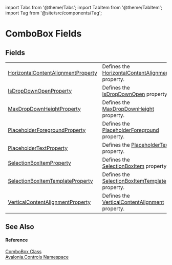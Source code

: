 import Tabs from '@theme/Tabs'; 
import TabItem from '@theme/TabItem'; 
import Tag from '@site/src/components/Tag'; 

# ComboBox Fields




## Fields
<table>
<tr>
<td><a href="F_Avalonia_Controls_ComboBox_HorizontalContentAlignmentProperty">HorizontalContentAlignmentProperty</a></td>
<td>Defines the <a href="P_Avalonia_Controls_ComboBox_HorizontalContentAlignment">HorizontalContentAlignment</a> property.</td>
</tr>
<tr>
<td><a href="F_Avalonia_Controls_ComboBox_IsDropDownOpenProperty">IsDropDownOpenProperty</a></td>
<td>Defines the <a href="P_Avalonia_Controls_ComboBox_IsDropDownOpen">IsDropDownOpen</a> property.</td>
</tr>
<tr>
<td><a href="F_Avalonia_Controls_ComboBox_MaxDropDownHeightProperty">MaxDropDownHeightProperty</a></td>
<td>Defines the <a href="P_Avalonia_Controls_ComboBox_MaxDropDownHeight">MaxDropDownHeight</a> property.</td>
</tr>
<tr>
<td><a href="F_Avalonia_Controls_ComboBox_PlaceholderForegroundProperty">PlaceholderForegroundProperty</a></td>
<td>Defines the <a href="P_Avalonia_Controls_ComboBox_PlaceholderForeground">PlaceholderForeground</a> property.</td>
</tr>
<tr>
<td><a href="F_Avalonia_Controls_ComboBox_PlaceholderTextProperty">PlaceholderTextProperty</a></td>
<td>Defines the <a href="P_Avalonia_Controls_ComboBox_PlaceholderText">PlaceholderText</a> property.</td>
</tr>
<tr>
<td><a href="F_Avalonia_Controls_ComboBox_SelectionBoxItemProperty">SelectionBoxItemProperty</a></td>
<td>Defines the <a href="P_Avalonia_Controls_ComboBox_SelectionBoxItem">SelectionBoxItem</a> property.</td>
</tr>
<tr>
<td><a href="F_Avalonia_Controls_ComboBox_SelectionBoxItemTemplateProperty">SelectionBoxItemTemplateProperty</a></td>
<td>Defines the <a href="P_Avalonia_Controls_ComboBox_SelectionBoxItemTemplate">SelectionBoxItemTemplate</a> property.</td>
</tr>
<tr>
<td><a href="F_Avalonia_Controls_ComboBox_VerticalContentAlignmentProperty">VerticalContentAlignmentProperty</a></td>
<td>Defines the <a href="P_Avalonia_Controls_ComboBox_VerticalContentAlignment">VerticalContentAlignment</a> property.</td>
</tr>
</table>

## See Also


#### Reference
<a href="T_Avalonia_Controls_ComboBox">ComboBox Class</a>  
<a href="N_Avalonia_Controls">Avalonia.Controls Namespace</a>  
